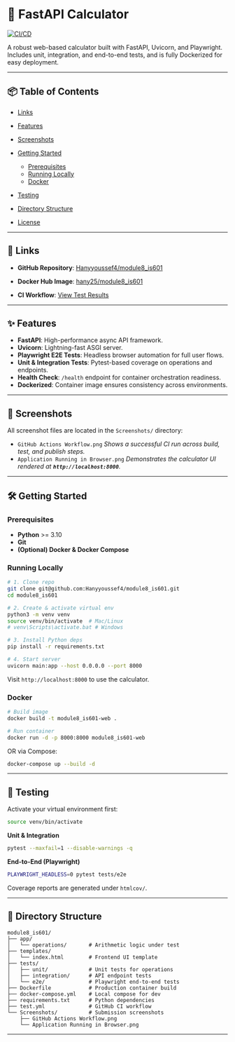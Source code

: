 # 🚀 FastAPI Calculator

[![CI/CD](https://github.com/Hanyyoussef4/module8_is601/actions/workflows/test.yml/badge.svg)](https://github.com/Hanyyoussef4/module8_is601/actions/workflows/test.yml)

A robust web-based calculator built with FastAPI, Uvicorn, and Playwright. Includes unit, integration, and end-to-end tests, and is fully Dockerized for easy deployment.

---

## 📦 Table of Contents

* [Links](#links)
* [Features](#features)
* [Screenshots](#screenshots)
* [Getting Started](#getting-started)

  * [Prerequisites](#prerequisites)
  * [Running Locally](#running-locally)
  * [Docker](#docker)
* [Testing](#testing)
* [Directory Structure](#directory-structure)
* [License](#license)

---

## 🔗 Links

* **GitHub Repository**: [Hanyyoussef4/module8\_is601](https://github.com/Hanyyoussef4/module8_is601)
* **Docker Hub Image**: [hany25/module8_is601](https://hub.docker.com/repository/docker/hany25/module8_is601/general)

* **CI Workflow**: [View Test Results](https://github.com/Hanyyoussef4/module8_is601/actions/workflows/test.yml)

---

## ✨ Features

* **FastAPI**: High-performance async API framework.
* **Uvicorn**: Lightning-fast ASGI server.
* **Playwright E2E Tests**: Headless browser automation for full user flows.
* **Unit & Integration Tests**: Pytest-based coverage on operations and endpoints.
* **Health Check**: `/health` endpoint for container orchestration readiness.
* **Dockerized**: Container image ensures consistency across environments.

---

## 📸 Screenshots

All screenshot files are located in the `Screenshots/` directory:

* `GitHub Actions Workflow.png`
  *Shows a successful CI run across build, test, and publish steps.*
* `Application Running in Browser.png`
  *Demonstrates the calculator UI rendered at **`http://localhost:8000`**.*

---

## 🛠️ Getting Started

### Prerequisites

* **Python** >= 3.10
* **Git**
* **(Optional) Docker & Docker Compose**

### Running Locally

```bash
# 1. Clone repo
git clone git@github.com:Hanyyoussef4/module8_is601.git
cd module8_is601

# 2. Create & activate virtual env
python3 -m venv venv
source venv/bin/activate  # Mac/Linux
# venv\Scripts\activate.bat # Windows

# 3. Install Python deps
pip install -r requirements.txt

# 4. Start server
uvicorn main:app --host 0.0.0.0 --port 8000
```

Visit `http://localhost:8000` to use the calculator.

### Docker

```bash
# Build image
docker build -t module8_is601-web .

# Run container
docker run -d -p 8000:8000 module8_is601-web
```

OR via Compose:

```bash
docker-compose up --build -d
```

---

## 🧪 Testing

Activate your virtual environment first:

```bash
source venv/bin/activate
```

**Unit & Integration**

```bash
pytest --maxfail=1 --disable-warnings -q
```

**End-to-End (Playwright)**

```bash
PLAYWRIGHT_HEADLESS=0 pytest tests/e2e
```

Coverage reports are generated under `htmlcov/`.

---

## 📂 Directory Structure

```
module8_is601/
├── app/
│   └── operations/       # Arithmetic logic under test
├── templates/
│   └── index.html        # Frontend UI template
├── tests/
│   ├── unit/             # Unit tests for operations
│   ├── integration/      # API endpoint tests
│   └── e2e/              # Playwright end-to-end tests
├── Dockerfile            # Production container build
├── docker-compose.yml    # Local compose for dev
├── requirements.txt      # Python dependencies
├── test.yml              # GitHub CI workflow
└── Screenshots/          # Submission screenshots
    ├── GitHub Actions Workflow.png
    └── Application Running in Browser.png
```

---

